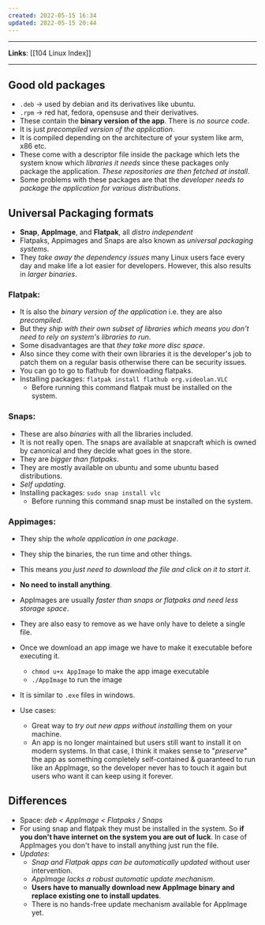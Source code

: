 ```yaml
---
created: 2022-05-15 16:34
updated: 2022-05-15 20:44
---
```

---
**Links**: [[104 Linux Index]]

---
## Good old packages
- `.deb` → used by debian and its derivatives like ubuntu.
- `.rpm` → red hat, fedora, opensuse and their derivatives.
- These contain the **binary version of the app**. There is *no source code*. 
- It is just *precompiled version of the application*. 
- It is compiled depending on the architecture of your system like arm, x86 etc.
- These come with a descriptor file inside the package which lets the system know which *libraries it needs* since these packages only package the application. *These repositories are then fetched at install*.
- Some problems with these packages are that the *developer needs to package the application for various distributions*.

## Universal Packaging formats
- **Snap**, **AppImage**, and **Flatpak**, all *distro independent*
- Flatpaks, Appimages and Snaps are also known as *universal packaging systems*.
- They *take away the dependency issues* many Linux users face every day and make life a lot easier for developers. However, this also results in *larger binaries*.

### Flatpak:
- It is also the *binary version of the application* i.e. they are also *precompiled*. 
- But they *ship with their own subset of libraries which means you don't need to rely on system's libraries to run*. 
- Some disadvantages are that *they take more disc space*. 
- Also since they come with their own libraries it is the developer's job to patch them on a regular basis otherwise there can be security issues.
- You can go to go to flathub for downloading flatpaks.
- Installing packages: `flatpak install flathub org.videolan.VLC`
	- Before running this command flatpak must be installed on the system.

### Snaps:
- These are also *binaries* with all the libraries included. 
- It is not really open. The snaps are available at snapcraft which is owned by canonical and they decide what goes in the store. 
- They are *bigger than flatpaks*. 
- They are mostly available on ubuntu and some ubuntu based distributions.
- *Self updating*.
- Installing packages: `sudo snap install vlc`
	- Before running this command snap must be installed on the system.

### Appimages:
- They ship the *whole application in one package*. 
- They ship the binaries, the run time and other things. 
- This means *you just need to download the file and click on it to start it*. 
- **No need to install anything**.
- AppImages are usually *faster than snaps or flatpaks and need less storage space*.
- They are also easy to remove as we have only have to delete a single file.
- Once we download an app image we have to make it executable before executing it.
	- `chmod u+x AppImage` to make the app image executable
	- `./AppImage` to run the image
- It is similar to `.exe` files in windows.

- Use cases: 
	- Great way to *try out new apps without installing* them on your machine.
	- An app is no longer maintained but users still want to install it on modern systems. In that case, I think it makes sense to "*preserve*" the app as something completely self-contained & guaranteed to run like an AppImage, so the developer never has to touch it again but users who want it can keep using it forever.

## Differences 
- Space: *deb < AppImage < Flatpaks / Snaps*
- For using snap and flatpak they must be installed in the system. So **if you don't have internet on the system you are out of luck**. In case of AppImages you don't have to install anything just run the file.
- *Updates*:
	- *Snap and Flatpak apps can be automatically updated* without user intervention. 
	- *AppImage lacks a robust automatic update mechanism*. 
	- **Users have to manually download new AppImage binary and replace existing one to install updates**.  
	- There is no hands-free update mechanism available for AppImage yet.
